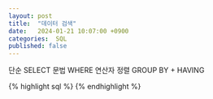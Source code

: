 ```yaml
---
layout: post
title:  "데이터 검색"
date:   2024-01-21 10:07:00 +0900
categories:  SQL
published: false
---
```


단순 SELECT 문법
WHERE
연산자
정렬
GROUP BY + HAVING

{% highlight sql %}
{% endhighlight %}